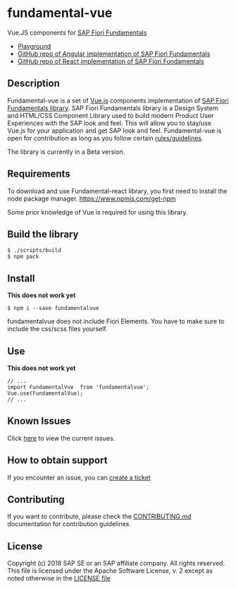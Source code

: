 # fundamental-vue
Vue.JS components for [SAP Fiori Fundamentals](https://github.com/SAP/fundamental)

- [Playground](https://dist-e3yb9i0md.now.sh)
- [GitHub repo of Angular implementation of SAP Fiori Fundamentals](https://github.com/SAP/fundamental-ngx)
- [GitHub repo of React implementation of SAP Fiori Fundamentals](https://github.com/SAP/fundamental-react)


## Description
Fundamental-vue is a set of [Vue.js](https://vuejs.org/) components implementation of [SAP Fiori Fundamentals library](https://sap.github.io/fundamental/).
SAP Fiori Fundamentals library is a Design System and HTML/CSS Component Library used to build modern Product User Experiences with the SAP look and feel. This will allow you to stay/use Vue.js for your application and get SAP look and feel.
Fundamental-vue is open for contribution as long as you follow certain [rules/guidelines](./CONTRIBUTING.md).

The library is currently in a Beta version.

## Requirements

To download and use Fundamental-react library, you first need to install the node package manager.
https://www.npmjs.com/get-npm

Some prior knowledge of Vue is required for using this library.

## Build the library
```
$ ./scripts/build
$ npm pack
```

## Install

**This does not work yet**

```
$ npm i --save fundamentalvue
```

fundamentalvue does not include Fiori Elements. You have to make sure to include the css/scss files yourself.

## Use

**This does not work yet**

```
// ...
import FundamentalVue  from 'fundamentalvue';
Vue.use(FundamentalVue);
// ...
```

## Known Issues

Click [here](https://github.com/SAP/fundamental-vue/issues) to view the current issues.

## How to obtain support

If you encounter an issue, you can [create a ticket](https://github.com/SAP/fundamental-vue/issues/new)


## Contributing

If you want to contribute, please check the [CONTRIBUTING.md](./CONTRIBUTING.md) documentation for contribution guidelines.

## License

Copyright (c) 2018 SAP SE or an SAP affiliate company. All rights reserved.
This file is licensed under the Apache Software License, v. 2 except as noted otherwise in the [LICENSE file](https://github.com/SAP/fundamental-vue/blob/master/LICENSE.txt)
